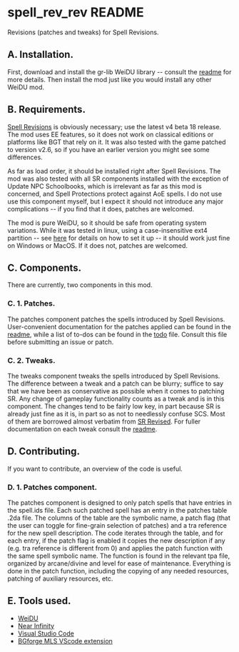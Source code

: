 # spell_rev_rev README

Revisions (patches and tweaks) for Spell Revisions.

## A. Installation.

First, download and install the gr-lib WeiDU library -- consult the [readme](https://github.com/lambda-dom/gr-lib) for more details. Then install the mod just like you would install any other WeiDU mod.

## B. Requirements.

[Spell Revisions](https://github.com/Gibberlings3/SpellRevisions) is obviously necessary; use the latest v4 beta 18 release. The mod uses EE features, so it does not work on classical editions or platforms like BGT that rely on it. It was also tested with the game patched to version v2.6, so if you have an earlier version you might see some differences.

As far as load order, it should be installed right after Spell Revisions. The mod was also tested with all SR components installed with the exception of Update NPC Schoolbooks, which is irrelevant as far as this mod is concerned, and Spell Protections protect against AoE spells. I do not use use this component myself, but I expect it should not introduce any major complications -- if you find that it does, patches are welcomed.

The mod is pure WeiDU, so it should be safe from operating system variations. While it was tested in linux, using a case-insensitive ext4 partition -- see [here](https://www.gibberlings3.net/forums/topic/28516-the-linux-users-guide-to-installing-mods-on-the-enhanced-editions/) for details on how to set it up -- it should work just fine on Windows or MacOS. If it does not, patches are welcomed.

## C. Components.

There are currently, two components in this mod.

### C. 1. Patches.

The patches component patches the spells introduced by Spell Revisions. User-convenient documentation for the patches applied can be found in the [readme](components/patches/docs/readme.md), while a list of to-dos can be found in the [todo](components/patches/docs/todo.md) file. Consult this file before submitting an issue or patch.

### C. 2. Tweaks.

The tweaks component tweaks the spells introduced by Spell Revisions. The difference between a tweak and a patch can be blurry; suffice to say that we have been as conservative as possible when it comes to patching SR. Any change of gameplay functionality counts as a tweak and is in this component. The changes tend to be fairly low key, in part because SR is already just fine as it is, in part so as not to needlessly confuse SCS. Most of them are borrowed almost verbatim from [SR Revised](https://www.gibberlings3.net/forums/topic/29618-sr-revised-v13200-2020-august-22nd). For fuller documentation on each tweak consult the [readme](components/tweaks/docs/readme.md).

## D. Contributing.

If you want to contribute, an overview of the code is useful.

### D. 1. Patches component.

The patches component is designed to only patch spells that have entries in the spell.ids file. Each such patched spell has an entry in the patches table .2da file. The columns of the table are the symbolic name, a patch flag (that the user can toggle for fine-grain selection of patches) and a tra reference for the new spell description. The code iterates through the table, and for each entry, if the patch flag is enabled it copies the new description if any (e.g. tra reference is different from 0) and applies the patch function with the same spell symbolic name. The function is found in the relevant tpa file, organized by arcane/divine and level for ease of maintenance. Everything is done in the patch function, including the copying of any needed resources, patching of auxiliary resources, etc.

## E. Tools used.

* [WeiDU](https://github.com/WeiDUorg/weidu)
* [Near Infinity](https://github.com/Argent77/NearInfinity)
* [Visual Studio Code](https://code.visualstudio.com/)
* [BGforge MLS VScode extension](https://github.com/BGforgeNet/VScode-BGforge-MLS)